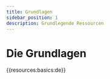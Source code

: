 ```yaml
---
title: Grundlagen
sidebar_position: 1
description: Grundlegende Ressourcen
---
```


# Die Grundlagen

{{resources:basics:de}}
